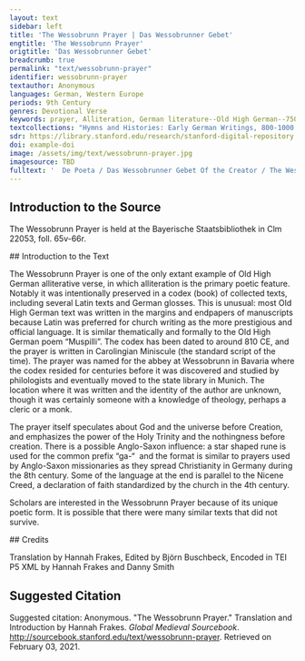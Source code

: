 ```yaml
---
layout: text
sidebar: left
title: 'The Wessobrunn Prayer | Das Wessobrunner Gebet'
engtitle: 'The Wessobrunn Prayer'
origtitle: 'Das Wessobrunner Gebet'
breadcrumb: true
permalink: "text/wessobrunn-prayer"
identifier: wessobrunn-prayer
textauthor: Anonymous
languages: German, Western Europe
periods: 9th Century
genres: Devotional Verse
keywords: prayer, Alliteration, German literature--Old High German--750-1050
textcollections: "Hymns and Histories: Early German Writings, 800-1000 CE, Prayer Spirituality and Life after Death: Global Medieval Perspectives"
sdr: https://library.stanford.edu/research/stanford-digital-repository 
doi: example-doi 
image: /assets/img/text/wessobrunn-prayer.jpg
imagesource: TBD 
fulltext: '  De Poeta / Das Wessobrunner Gebet Of the Creator / The Wessobrun Prayer Dat gafregin ih mit firahim firiuuizzo meista, This I learned among men as the greatest wonder, dat ero ni uuas noh ûfhimil, That [once] there was neither earth nor heaven above, noh paum ... noh pereg ni uuas, ni ... nohheinîig, Nor was there tree ... nor mountain nor…. anything, noh sunna ni scein nor did the sun shine, no mâno ni liuhta, nor did the moon glow, noh der mâreo sêo. nor [was there] the great sea. Dô dâr niuuiht ni uuas enteo ni uuenteo, When there was nothing, neither end nor change, enti dô uuas der eino almahtîco cot, manno miltisto, there was the one almighty God, the most generous of all beings, enti dâr uuârun auh manake mit inan cootlîhhe geistâ. and with him there were many glorious spirits. enti cot heilac… And the holy God… Cot almahtico, Almighty God, du himil enti erda gaworachtos, You who created heaven and earth, enti du mannun so manac coot forgapi, And gave men so many good blessings, forgip mir in dino ganada in your mercy, grant me rehta galaupa true faith enti cotan willeon, and good will, wistom enti spachida enti craft, wisdom and cleverness and strength tiuflun za widarstantanne, enti arc za piwisanne endi dinan to resist the devil, and to shun evil and willeon za gauurchanne. to work your will. '
---
```

## Introduction to the Source 
<p>The Wessobrunn Prayer is held at the Bayerische Staatsbibliothek in Clm 22053, foll. 65v-66r.</p>
## Introduction to the Text 
<p>The Wessobrunn Prayer is one of the only extant example of Old High German alliterative verse, in which alliteration is the primary poetic feature. Notably it was intentionally preserved in a codex (book) of collected texts, including several Latin texts and German glosses. This is unusual: most Old High German text was written in the margins and endpapers of manuscripts because Latin was preferred for church writing as the more prestigious and official language. It is similar thematically and formally to the Old High German poem “Muspilli”. The codex has been dated to around 810 CE, and the prayer is written in Carolingian Miniscule (the standard script of the time). The prayer was named for the abbey at Wessobrunn in Bavaria where the codex resided for centuries before it was discovered and studied by philologists and eventually moved to the state library in Munich. The location where it was written and the identity of the author are unknown, though it was certainly someone with a knowledge of theology, perhaps a cleric or a monk.</p> <p>The prayer itself speculates about God and the universe before Creation, and emphasizes the power of the Holy Trinity and the nothingness before creation. There is a possible Anglo-Saxon influence: a star shaped rune is used for the common prefix “ga-“  and the format is similar to prayers used by Anglo-Saxon missionaries as they spread Christianity in Germany during the 8th century. Some of the language at the end is parallel to the Nicene Creed, a declaration of faith standardized by the church in the 4th century.</p> <p>Scholars are interested in the Wessobrunn Prayer because of its unique poetic form. It is possible that there were many similar texts that did not survive.</p>
## Credits

Translation by Hannah Frakes, Edited by Björn Buschbeck, 
Encoded in TEI P5 XML by Hannah Frakes and Danny Smith
## Suggested Citation
<p>Suggested citation: Anonymous.  "The Wessobrunn Prayer." Translation and Introduction by Hannah Frakes. <em>Global Medieval Sourcebook</em>. <a href="http://sourcebook.stanford.edu/text/wessobrunn-prayer">http://sourcebook.stanford.edu/text/wessobrunn-prayer</a>. Retrieved on February 03, 2021.</p>